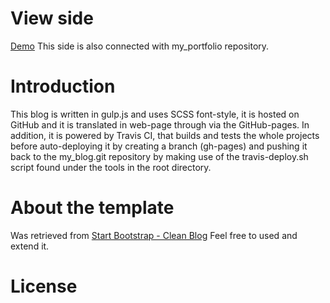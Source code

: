 # View side
[Demo](https://stefanos1316.github.io/my_blog/index.html)
This side is also connected with my_portfolio repository.


# Introduction

This blog is written in gulp.js and uses SCSS font-style, it is hosted on GitHub and it is translated in web-page through  via the GitHub-pages. 
In addition, it is powered by Travis CI, that builds and tests the whole projects before auto-deploying it by creating a branch (gh-pages) 
and pushing it back to the my_blog.git repository by making use of the travis-deploy.sh script found under the tools in the root directory. 


# About the template 
Was retrieved from [Start Bootstrap - Clean Blog](https://startbootstrap.com/template-overviews/clean-blog/)
Feel free to used and extend it.


# License
